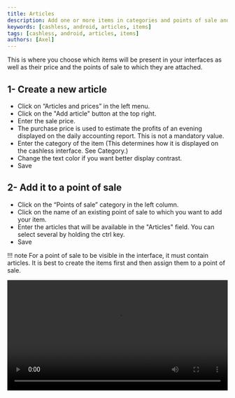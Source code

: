 ```yaml
---
title: Articles
description: Add one or more items in categories and points of sale and assign them a price.
keywords: [cashless, android, articles, items]
tags: [cashless, android, articles, items]
authors: [Axel]
---
```


This is where you choose which items will be present in your interfaces as well as their price and the points 
of sale to which they are attached.

## 1- Create a new article

- Click on “Articles and prices” in the left menu.
- Click on the "Add article" button at the top right.
- Enter the sale price.
- The purchase price is used to estimate the profits of an evening displayed on the daily accounting report. This is not a mandatory value.
- Enter the category of the item (This determines how it is displayed on the cashless interface. See Category.)
- Change the text color if you want better display contrast.
- Save

## 2- Add it to a point of sale


- Click on the “Points of sale” category in the left column.
- Click on the name of an existing point of sale to which you want to add your item.
- Enter the articles that will be available in the "Articles" field. You can select several by holding the ctrl key.
- Save

!!! note
    For a point of sale to be visible in the interface, it must contain articles. 
    It is best to create the items first and then assign them to a point of sale.

<video width="100%" controls src="/media/video/articles.mp4"></video>
